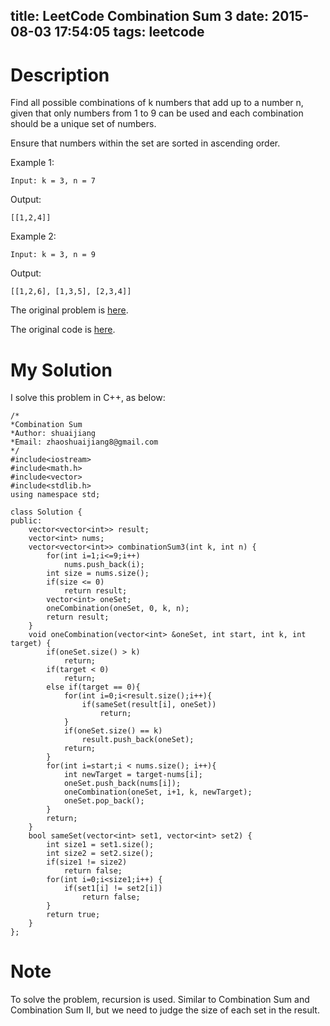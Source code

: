 title: LeetCode Combination Sum 3
date: 2015-08-03 17:54:05
tags: leetcode
---

# Description
Find all possible combinations of k numbers that add up to a number n, given that only numbers from 1 to 9 can be used and each combination should be a unique set of numbers.

Ensure that numbers within the set are sorted in ascending order.

Example 1:

	Input: k = 3, n = 7

Output:

	[[1,2,4]]

Example 2:

	Input: k = 3, n = 9

Output:

	[[1,2,6], [1,3,5], [2,3,4]]

The original problem is [here](https://leetcode.com/problems/combination-sum-iii/ "Problem").

The original code is [here](https://github.com/shuaijiang/LeetCode/blob/master/CombinationSum3.cpp "Code").
<!--more-->

# My Solution
I solve this problem in C++, as below:
	
	/*
	*Combination Sum
	*Author: shuaijiang
	*Email: zhaoshuaijiang8@gmail.com
	*/
	#include<iostream>
	#include<math.h>
	#include<vector>
	#include<stdlib.h>
	using namespace std;
	
	class Solution {
	public:	
		vector<vector<int>> result;
		vector<int> nums;
	    vector<vector<int>> combinationSum3(int k, int n) {       	
			for(int i=1;i<=9;i++)
				nums.push_back(i);
			int size = nums.size();
	        if(size <= 0)
	        	return result;
	        vector<int> oneSet;
			oneCombination(oneSet, 0, k, n);
			return result;
	    }
	    void oneCombination(vector<int> &oneSet, int start, int k, int target) {    	
		    if(oneSet.size() > k)
		    	return;
			if(target < 0)
				return;
			else if(target == 0){
				for(int i=0;i<result.size();i++){
					if(sameSet(result[i], oneSet))
						return;
				}
				if(oneSet.size() == k)
					result.push_back(oneSet);
				return;
			}
			for(int i=start;i < nums.size(); i++){
				int newTarget = target-nums[i];
				oneSet.push_back(nums[i]);
				oneCombination(oneSet, i+1, k, newTarget);
				oneSet.pop_back();
	    	}
	    	return;
	    }
	    bool sameSet(vector<int> set1, vector<int> set2) {
	    	int size1 = set1.size();
			int size2 = set2.size();
			if(size1 != size2)
				return false;
			for(int i=0;i<size1;i++) {
				if(set1[i] != set2[i])
					return false;
			}
			return true;
	    }
	};


# Note
To solve the problem, recursion is used. Similar to Combination Sum and Combination Sum II, but we need to judge the size of each set in the result.
